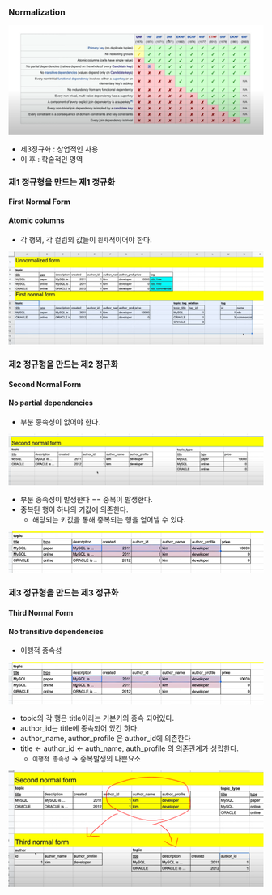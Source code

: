 ### Normalization
![Alt text](../99_img/13.png)
- 제3정규화 : 상업적인 사용
- 이 후 : 학술적인 영역

### 제1 정규형을 만드는 제1 정규화
#### First Normal Form
#### Atomic columns
- 각 행의, 각 컬럼의 값들이 `원자`적이어야 한다.

![Alt text](../99_img/14.png)
  

### 제2 정규형을 만드는 제2 정규화
#### Second Normal Form
#### No partial dependencies
- 부분 종속성이 없어야 한다.
  
![Alt text](../99_img/15.png)

- 부분 종속성이 발생한다 == 중복이 발생한다. 
- 중복된 행이 하나의 키값에 의존한다.
    - 해당되는 키값을 통해 중복되는 행을 얻어낼 수 있다.

![Alt text](../99_img/16.png)  

### 제3 정규형을 만드는 제3 정규화
#### Third Normal Form
#### No transitive dependencies
- 이행적 종속성

![Alt text](../99_img/16.png)

- topic의 각 행은 title이라는 기본키의 종속 되어있다.
- author_id는 title에 종속되어 있긴 하다.
- author_name, author_profile 은 author_id에 의존한다
- title ← author_id ← auth_name, auth_profile 의 의존관계가 성립한다.
    - `이행적 종속성` → 중복발생의 나쁜요소

![Alt text](../99_img/18.png)